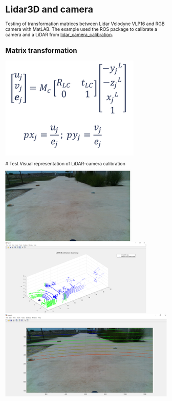 # Lidar3D and camera
Testing of transformation matrices between Lidar Velodyne VLP16 and RGB camera with MatLAB. The example used the ROS package to calibrate a camera and a LiDAR from [lidar_camera_calibration](https://github.com/ankitdhall/lidar_camera_calibration).

## Matrix transformation 
<p float="center">
  <img src="/images/equations.png" width="400"  />
</p>
# Test
Visual representation of LiDAR-camera calibration
<p float="left">
  <img src="/frame0.jpg" width="390"  />
  <img src="/images/Lidar_camera_and_Blue.png" width="440"  />
  <img src="/images/lidar_on_image.png" width="1000" /> 
</p>


